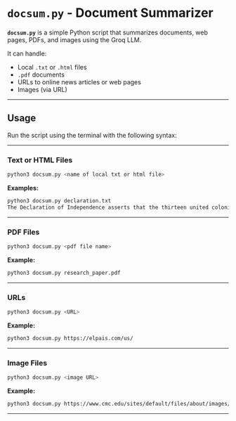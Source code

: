 # `docsum.py` - Document Summarizer

**`docsum.py`** is a simple Python script that summarizes documents, web pages, PDFs, and images using the Groq LLM.

It can handle:
- Local `.txt` or `.html` files  
- `.pdf` documents  
- URLs to online news articles or web pages  
- Images (via URL)

---

## Usage

Run the script using the terminal with the following syntax:

---

### Text or HTML Files

```bash
python3 docsum.py <name of local txt or html file>
```

**Examples:**
```bash
python3 docsum.py declaration.txt
The Declaration of Independence asserts that the thirteen united colonies have the right to sever ties with Great Britain and establish themselves as independent states. This decision is based on the belief that the British government has repeatedly abused and usurped the rights of the colonies, leading to a breakdown in the relationship between the two. The document goes on to list a series of grievances against King George III and the British government, concluding that the colonies must now take control of their own destinies and govern themselves as independent nations.
```




---

### PDF Files

```bash
python3 docsum.py <pdf file name>
```

**Example:**
```bash
python3 docsum.py research_paper.pdf
```

---

### URLs

```bash
python3 docsum.py <URL>
```

**Example:**
```bash
python3 docsum.py https://elpais.com/us/
```

---

### Image Files

```bash
python3 docsum.py <image URL>
```

**Example:**
```bash
python3 docsum.py https://www.cmc.edu/sites/default/files/about/images/20170213-cube.jpg
```

---